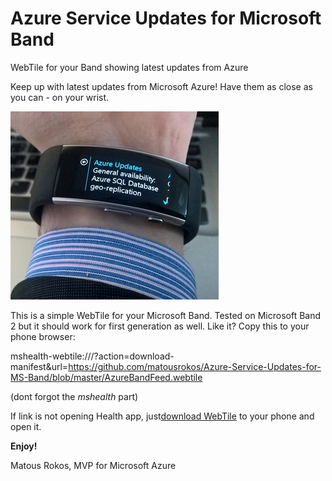 # Azure Service Updates for Microsoft Band
WebTile for your Band showing latest updates from Azure

Keep up with latest updates from Microsoft Azure! Have them as close as you can - on your wrist. 

![alt tag](https://github.com/matousrokos/Azure-Service-Updates-for-MS-Band/blob/master/Images/rsz_1rsz_wp_20151112_12_14_52_rich_2.jpg)


This is a simple WebTile for your Microsoft Band. Tested on Microsoft Band 2 but it should work for first generation as well.
Like it? Copy this to your phone browser:

mshealth-webtile:///?action=download-manifest&url=https://github.com/matousrokos/Azure-Service-Updates-for-MS-Band/blob/master/AzureBandFeed.webtile

(dont forgot the *mshealth* part) 

If link is not opening Health app, just[download WebTile](https://github.com/matousrokos/Azure-Service-Updates-for-MS-Band/blob/master/AzureBandFeed.webtile) to your phone and open it.

**Enjoy!**


Matous Rokos, MVP for Microsoft Azure
